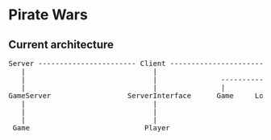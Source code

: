Pirate Wars
===========

Current architecture
--------------------
<pre>
Server ----------------------- Client ---------------------- UI
   |                              |                           |
   |                              |               ------------------------
   |                              |               |         |            |
GameServer                  ServerInterface      Game     Lobby     Scoreboard
   |                              |
   |                              |
   |                              |
 Game                           Player
</pre>
